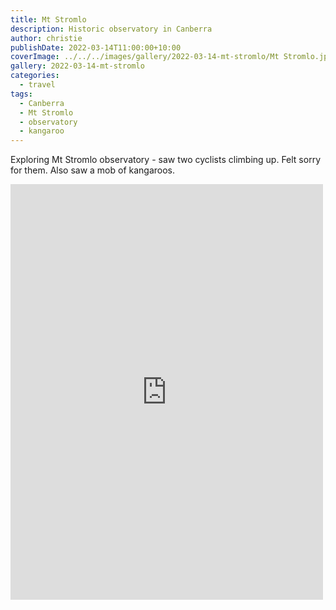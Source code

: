 ```yaml
---
title: Mt Stromlo
description: Historic observatory in Canberra
author: christie
publishDate: 2022-03-14T11:00:00+10:00
coverImage: ../../../images/gallery/2022-03-14-mt-stromlo/Mt Stromlo.jpeg
gallery: 2022-03-14-mt-stromlo
categories:
  - travel
tags:
  - Canberra
  - Mt Stromlo
  - observatory
  - kangaroo
---
```


Exploring Mt Stromlo observatory - saw two cyclists climbing up. Felt sorry for them. Also saw a mob of kangaroos.

<iframe src="https://www.facebook.com/plugins/post.php?href=https%3A%2F%2Fwww.facebook.com%2Fchris1.tham%2Fposts%2Fpfbid02FRLfkGAYs8HzV3txXkHZ4TJYooaDKYbCxFZhhZhvA1T7fnvzY8jFAj4BpmMxTArMl&show_text=true&width=500" width="500" height="665" style="border:none;overflow:hidden" scrolling="no" frameborder="0" allowfullscreen="true" allow="autoplay; clipboard-write; encrypted-media; picture-in-picture; web-share"></iframe>